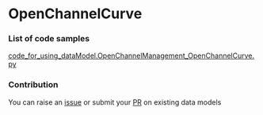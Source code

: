 # OpenChannelCurve

### List of code samples 

<!-- 50-List of code -->

<!-- [code entry](link) -->
[code_for_using_dataModel.OpenChannelManagement_OpenChannelCurve.py](https://github.com/smart-data-models/dataModel.OpenChannelManagement/blob/master/OpenChannelCurve/code/code_for_using_dataModel.OpenChannelManagement_OpenChannelCurve.py)


<!-- /50-List of code -->

### Contribution
You can raise an [issue](https://github.com/smart-data-models/dataModel.OpenChannelManagement/issues) or submit your [PR](https://github.com/smart-data-models/dataModel.OpenChannelManagement/pulls) on existing data models
